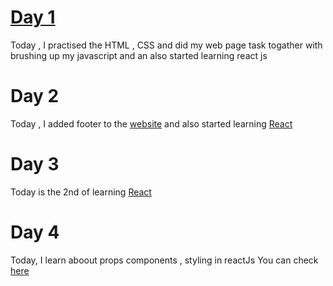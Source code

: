 
# [Day 1](https://github.com/Anshojha/WebPage-3rd-Task/commit/88b54f41136dfa67450b9144f85ab5af0fd90d49) 
Today , I practised the HTML , CSS and did my web page task togather with brushing up my javascript and an also started learning react js
# Day 2
Today , I added footer to the [website](https://github.com/Anshojha/WebPage-3rd-Task/commit/857487029e4380ecddcd630a699e51116900cf92) and also started learning [React](https://github.com/Anshojha/React_Js/commit/f51fbbefe29f2ecc6ff9d53bd872012972859014)
# Day 3
Today is the 2nd of learning [React](https://github.com/Anshojha/React_Js/commit/07f78f95eba8b4eef15c9c98d978adae2a560578) 
# Day 4
Today, I learn aboout props components , styling in reactJs You can check [here](https://github.com/Anshojha/React_Js/commit/e10b297ac9d10c00abb10ac30241a5d944708c53)
